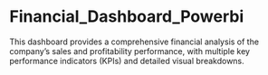 # Financial_Dashboard_Powerbi
This dashboard provides a comprehensive financial analysis of the company’s sales and profitability performance, with multiple key performance indicators (KPIs) and detailed visual breakdowns.
